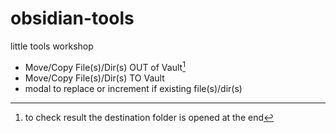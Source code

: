 # obsidian-tools
little tools workshop

- Move/Copy File(s)/Dir(s) OUT of Vault[^1]
- Move/Copy File(s)/Dir(s) TO Vault
- modal to replace or increment if existing file(s)/dir(s)
[^1]: to check result the destination folder is opened at the end